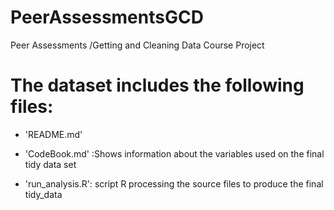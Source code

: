 PeerAssessmentsGCD
==================

Peer Assessments /Getting and Cleaning Data Course Project

The dataset includes the following files:
=========================================

- 'README.md'

- 'CodeBook.md' :Shows information about the variables used on the final tidy data set

- 'run_analysis.R': script R processing the source files to produce the final tidy_data 
